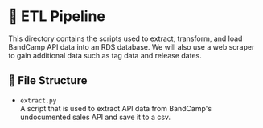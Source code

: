 # 🚰 ETL Pipeline

This directory contains the scripts used to extract, transform, and load BandCamp API data into an RDS database.
We will also use a web scraper to gain additional data such as tag data and release dates.

## 📁 File Structure

- `extract.py`  
  A script that is used to extract API data from BandCamp's undocumented sales API and save it to a csv. 
